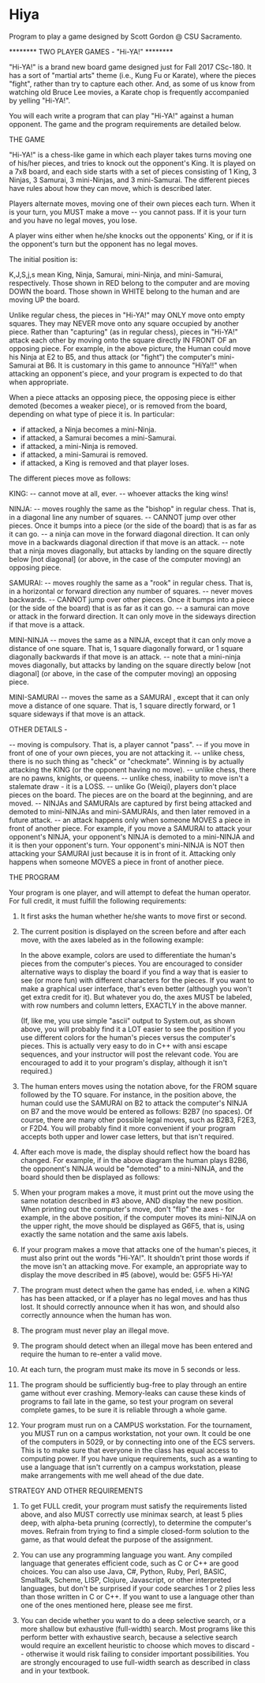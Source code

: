 # Hiya

Program to play a game designed by Scott Gordon @ CSU Sacramento.

********  TWO PLAYER GAMES - "Hi-YA!" ********

"Hi-YA!" is a brand new board game designed just for Fall 2017 CSc-180.
It has a sort of "martial arts" theme (i.e., Kung Fu or Karate), where the pieces
"fight", rather than try to capture each other.  And, as some of us know from watching
old Bruce Lee movies, a Karate chop is frequently accompanied by yelling "Hi-YA!".  

You will each write a program that can play "Hi-YA!" against a human opponent.
The game and the program requirements are detailed below.


THE GAME

"Hi-YA!" is a chess-like game in which each player takes turns moving one of
his/her pieces, and tries to knock out the opponent's King.  It is played on
a 7x8 board, and each side starts with a set of pieces consisting of 1 King,
3 Ninjas, 3 Samurai, 3 mini-Ninjas, and 3 mini-Samurai.  The different pieces
have rules about how they can move, which is described later.

Players alternate moves, moving one of their own pieces each turn.
When it is your turn, you MUST make a move -- you cannot pass.
If it is your turn and you have no legal moves, you lose.

A player wins either when he/she knocks out the opponents' King, or if it is
the opponent's turn but the opponent has no legal moves.

The initial position is:



   K,J,S,j,s mean King, Ninja, Samurai, mini-Ninja, and mini-Samurai, respectively.
      Those shown in RED belong to the computer and are moving DOWN the board.
      Those shown in WHITE belong to the human and are moving UP the board.

Unlike regular chess, the pieces in "Hi-YA!" may ONLY move onto empty squares.
They may NEVER move onto any square occupied by another piece.
Rather than "capturing" (as in regular chess), pieces in "Hi-YA!" attack each
other by moving onto the square directly IN FRONT OF an opposing piece.
For example, in the above picture, the Human could move his Ninja at E2 to B5,
and thus attack (or "fight") the computer's mini-Samurai at B6.  It is customary
in this game to announce "HiYa!!" when attacking an opponent's piece, and your
program is expected to do that when appropriate.

When a piece attacks an opposing piece, the opposing piece is either demoted
(becomes a weaker piece), or is removed from the board, depending on what type
of piece it is.  In particular:

- if attacked, a Ninja becomes a mini-Ninja.
- if attacked, a Samurai becomes a mini-Samurai.
- if attacked, a mini-Ninja is removed.
- if attacked, a mini-Samurai is removed.
- if attacked, a King is removed and that player loses.

The different pieces move as follows:

KING:
-- cannot move at all, ever.
-- whoever attacks the king wins!

NINJA:
-- moves roughly the same as the "bishop" in regular chess.
    That is, in a diagonal line any number of squares.
-- CANNOT jump over other pieces.
    Once it bumps into a piece (or the side of the board) that is as far as it can go.
-- a ninja can move in the forward diagonal direction.
    It can only move in a backwards diagonal direction if that move is an attack.
-- note that a ninja moves diagonally, but attacks by landing on the square directly
    below [not diagonal] (or above, in the case of the computer moving) an opposing piece.

SAMURAI:
-- moves roughly the same as a "rook" in regular chess.
    That is, in a horizontal or forward direction any number of squares.
-- never moves backwards.
-- CANNOT jump over other pieces.
    Once it bumps into a piece (or the side of the board) that is as far as it can go.
-- a samurai can move or attack in the forward direction.
    It can only move in the sideways direction if that move is a attack.

MINI-NINJA
-- moves the same as a NINJA, except that it can only move a distance of one square.
    That is, 1 square diagonally forward,
    or 1 square diagonally backwards if that move is an attack.
-- note that a mini-ninja moves diagonally, but attacks by landing on the square directly
    below [not diagonal] (or above, in the case of the computer moving) an opposing piece.

MINI-SAMURAI
-- moves the same as a SAMURAI , except that it can only move a distance of one square.
    That is, 1 square directly forward,
    or 1 square sideways if that move is an attack.



OTHER DETAILS - 

-- moving is compulsory.  That is, a player cannot "pass".
-- if you move in front of one of your own pieces, you are not attacking it.
-- unlike chess, there is no such thing as "check" or "checkmate".  Winning
     is by actually attacking the KING (or the opponent having no move).
-- unlike chess, there are no pawns, knights, or queens.
-- unlike chess, inability to move isn't a stalemate draw - it is a LOSS.
-- unlike Go (Weiqi), players don't place pieces on the board.
    The pieces are on the board at the beginning, and are moved.
-- NINJAs and SAMURAIs are captured by first being attacked and demoted to
    mini-NINJAs and mini-SAMURAIs, and then later removed in a future attack.
-- an attack happens only when someone MOVES a piece in front of another piece.
    For example, if you move a SAMURAI to attack your opponent's NINJA,
    your opponent's NINJA is demoted to a mini-NINJA and it is then your
    opponent's turn.  Your opponent's mini-NINJA is NOT then attacking your
    SAMURAI just because it is in front of it.  Attacking only happens when
    someone MOVES a piece in front of another piece.


THE PROGRAM

Your program is one player, and will attempt to defeat the human operator.
For full credit, it must fulfill the following requirements:

1. It first asks the human whether he/she wants to move first or second.

2. The current position is displayed on the screen before and after each
   move, with the axes labeled as in the following example:



   In the above example, colors are used to differentiate the human's pieces
   from the computer's pieces.  You are encouraged to consider alternative ways
   to display the board if you find a way that is easier to see (or more fun)
   with different characters for the pieces.  If you want to make a graphical
   user interface, that's even better (although you won't get extra credit for it).
   But whatever you do, the axes MUST be labeled, with row numbers and column
   letters, EXACTLY in the above manner. 

   (If, like me, you use simple "ascii" output to System.out, as shown above, you
    will probably find it a LOT easier to see the position if you use different
    colors for the human's pieces versus the computer's pieces.  This is actually
    very easy to do in C++ with ansi escape sequences, and your instructor will
    post the relevant code.  You are encouraged to add it to your program's display,
    although it isn't required.)

3. The human enters moves using the notation above, for the FROM square
   followed by the TO square.  For instance, in the position above, the
   human could use the SAMURAI on B2 to attack the computer's NINJA on B7
   and the move would be entered as follows: B2B7 (no spaces).  Of course,
   there are many other possible legal moves, such as B2B3, F2E3, or F2D4.
   You will probably find it more convenient if your program accepts both
   upper and lower case letters, but that isn't required.

4. After each move is made, the display should reflect how the board has changed.
   For example, if in the above diagram the human plays B2B6, the opponent's 
   NINJA would be "demoted" to a mini-NINJA, and the board should then be
   displayed as follows:



5. When your program makes a move, it must print out the move using the same
   notation described in #3 above, AND display the new position.  When printing out
   the computer's move, don't "flip" the axes - for example, in the above position,
   if the computer moves its mini-NINJA on the upper right, the move should be displayed
   as G6F5, that is, using exactly the same notation and the same axis labels.

6. If your program makes a move that attacks one of the human's pieces, it
   must also print out the words "Hi-YA!".  It shouldn't print those words if
   the move isn't an attacking move.  For example, an appropriate way to display
   the move described in #5 (above), would be:     G5F5 Hi-YA!

7. The program must detect when the game has ended, i.e. when a KING has
   has been attacked, or if a player has no legal moves and has thus lost.
   It should correctly announce when it has won, and should also correctly
   announce when the human has won.
  
8. The program must never play an illegal move.

9. The program should detect when an illegal move has been entered
   and require the human to re-enter a valid move.

10. At each turn, the program must make its move in 5 seconds or less.

11. The program should be sufficiently bug-free to play through an entire
   game without ever crashing.  Memory-leaks can cause these kinds
   of programs to fail late in the game, so test your program on several
   complete games, to be sure it is reliable through a whole game.

12. Your program must run on a CAMPUS workstation.  For the tournament,
   you MUST run on a campus workstation, not your own.  It could be one of
   the computers in 5029, or by connecting into one of the ECS servers.
   This is to make sure that everyone in the class has equal access to
   computing power.  If you have unique requirements, such as a wanting to
   use a language that isn't currently on a campus workstation, please
   make arrangements with me well ahead of the due date.


STRATEGY AND OTHER REQUIREMENTS

1. To get FULL credit, your program must satisfy the requirements listed
   above, and also MUST correctly use minimax search, at least 5 plies deep,
   with alpha-beta pruning (correctly), to determine the computer's moves.
   Refrain from trying to find a simple closed-form solution to the game,
   as that would defeat the purpose of the assignment.

2. You can use any programming language you want.  Any compiled language
   that generates efficient code, such as C or C++ are good choices.
   You can also use Java, C#, Python, Ruby, Perl, BASIC, Smalltalk, Scheme,
   LISP, Clojure, Javascript, or other interpreted languages, but don't be
   surprised if your code searches 1 or 2 plies less than those written
   in C or C++.  If you want to use a language other than one of the ones
   mentioned here, please see me first.

3. You can decide whether you want to do a deep selective search, or a
   more shallow but exhaustive (full-width) search.  Most programs like
   this perform better with exhaustive search, because a selective search
   would require an excellent heuristic to choose which moves to discard
   -- otherwise it would risk failing to consider important possibilities.
   You are strongly encouraged to use full-width search as described in class
   and in your textbook.
